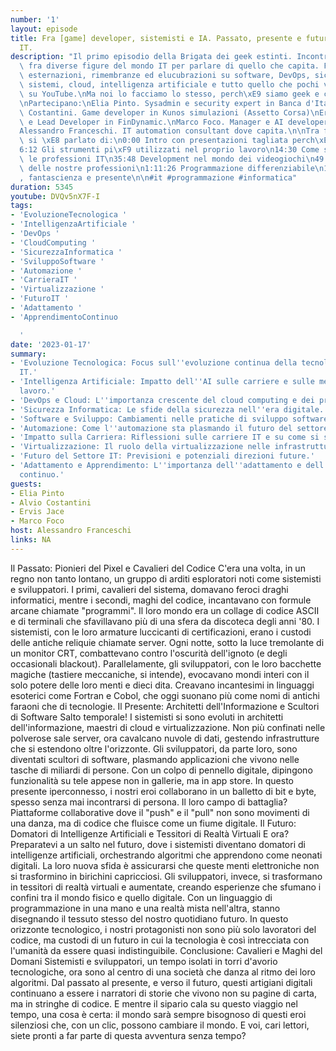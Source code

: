 ```yaml
---
number: '1'
layout: episode
title: Fra [game] developer, sistemisti e IA. Passato, presente e futuro delle professioni
  IT.
description: "Il primo episodio della Brigata dei geek estinti. Incontri informali\
  \ fra diverse figure del mondo IT per parlare di quello che capita. Fra divagazioni,\
  \ esternazioni, rimembranze ed elucubrazioni su software, DevOps, sicurezza, sviluppo,\
  \ sistemi, cloud, intelligenza artificiale e tutto quello che pochi vogliono guardare\
  \ su YouTube.\nMa noi lo facciamo lo stesso, perch\xE9 siamo geek e ci piace cazzeggiare.\n\
  \nPartecipano:\nElia Pinto. Sysadmin e security expert in Banca d'Italia\nAlvio\
  \ Costantini. Game developer in Kunos simulazioni (Assetto Corsa)\nErvis Jace. Co-Founder\
  \ e Lead Developer in FinDynamic.\nMarco Foco. Manager e AI developer in NVidia.\n\
  Alessandro Franceschi. IT automation consultant dove capita.\n\nTra frizzi e lazzi\
  \ si \xE8 parlato di:\n0:00 Intro con presentazioni tagliata perch\xE9 sono niubbo\n\
  6:12 Gli strumenti pi\xF9 utilizzati nel proprio lavoro\n14:30 Come sono cambiate\
  \ le professioni IT\n35:48 Development nel mondo dei videogiochi\n49:38 Il futuro\
  \ delle nostre professioni\n1:11:26 Programmazione differenziabile\n1:16:08 Singolarit\xE0\
  , fantascienza e presente\n\n#it #programmazione #informatica"
duration: 5345
youtube: DVQv5nX7F-I
tags:
- 'EvoluzioneTecnologica '
- 'IntelligenzaArtificiale '
- 'DevOps '
- 'CloudComputing '
- 'SicurezzaInformatica '
- 'SviluppoSoftware '
- 'Automazione '
- 'CarrieraIT '
- 'Virtualizzazione '
- 'FuturoIT '
- 'Adattamento '
- 'ApprendimentoContinuo

  '
date: '2023-01-17'
summary:
- 'Evoluzione Tecnologica: Focus sull''evoluzione continua della tecnologia nel settore
  IT.'
- 'Intelligenza Artificiale: Impatto dell''AI sulle carriere e sulle metodologie di
  lavoro.'
- 'DevOps e Cloud: L''importanza crescente del cloud computing e dei principi DevOps.'
- 'Sicurezza Informatica: Le sfide della sicurezza nell''era digitale.'
- 'Software e Sviluppo: Cambiamenti nelle pratiche di sviluppo software.'
- 'Automazione: Come l''automazione sta plasmando il futuro del settore.'
- 'Impatto sulla Carriera: Riflessioni sulle carriere IT e su come si sono evolute.'
- 'Virtualizzazione: Il ruolo della virtualizzazione nelle infrastrutture IT.'
- 'Futuro del Settore IT: Previsioni e potenziali direzioni future.'
- 'Adattamento e Apprendimento: L''importanza dell''adattamento e dell''apprendimento
  continuo.'
guests:
- Elia Pinto
- Alvio Costantini
- Ervis Jace
- Marco Foco
host: Alessandro Franceschi
links: NA
---
```

Il Passato: Pionieri del Pixel e Cavalieri del Codice
C'era una volta, in un regno non tanto lontano, un gruppo di arditi esploratori noti come sistemisti e sviluppatori. I primi, cavalieri del sistema, domavano feroci draghi informatici, mentre i secondi, maghi del codice, incantavano con formule arcane chiamate "programmi". Il loro mondo era un collage di codice ASCII e di terminali che sfavillavano più di una sfera da discoteca degli anni '80.
I sistemisti, con le loro armature luccicanti di certificazioni, erano i custodi delle antiche reliquie chiamate server. Ogni notte, sotto la luce tremolante di un monitor CRT, combattevano contro l'oscurità dell'ignoto (e degli occasionali blackout).
Parallelamente, gli sviluppatori, con le loro bacchette magiche (tastiere meccaniche, si intende), evocavano mondi interi con il solo potere delle loro menti e dieci dita. Creavano incantesimi in linguaggi esoterici come Fortran e Cobol, che oggi suonano più come nomi di antichi faraoni che di tecnologie.
Il Presente: Architetti dell'Informazione e Scultori di Software
Salto temporale! I sistemisti si sono evoluti in architetti dell'informazione, maestri di cloud e virtualizzazione. Non più confinati nelle polverose sale server, ora cavalcano nuvole di dati, gestendo infrastrutture che si estendono oltre l'orizzonte.
Gli sviluppatori, da parte loro, sono diventati scultori di software, plasmando applicazioni che vivono nelle tasche di miliardi di persone. Con un colpo di pennello digitale, dipingono funzionalità su tele appese non in gallerie, ma in app store.
In questo presente iperconnesso, i nostri eroi collaborano in un balletto di bit e byte, spesso senza mai incontrarsi di persona. Il loro campo di battaglia? Piattaforme collaborative dove il "push" e il "pull" non sono movimenti di una danza, ma di codice che fluisce come un fiume digitale.
Il Futuro: Domatori di Intelligenze Artificiali e Tessitori di Realtà Virtuali
E ora? Preparatevi a un salto nel futuro, dove i sistemisti diventano domatori di intelligenze artificiali, orchestrando algoritmi che apprendono come neonati digitali. La loro nuova sfida è assicurarsi che queste menti elettroniche non si trasformino in birichini capricciosi.
Gli sviluppatori, invece, si trasformano in tessitori di realtà virtuali e aumentate, creando esperienze che sfumano i confini tra il mondo fisico e quello digitale. Con un linguaggio di programmazione in una mano e una realtà mista nell'altra, stanno disegnando il tessuto stesso del nostro quotidiano futuro.
In questo orizzonte tecnologico, i nostri protagonisti non sono più solo lavoratori del codice, ma custodi di un futuro in cui la tecnologia è così intrecciata con l'umanità da essere quasi indistinguibile.
Conclusione: Cavalieri e Maghi del Domani
Sistemisti e sviluppatori, un tempo isolati in torri d'avorio tecnologiche, ora sono al centro di una società che danza al ritmo dei loro algoritmi. Dal passato al presente, e verso il futuro, questi artigiani digitali continuano a essere i narratori di storie che vivono non su pagine di carta, ma in stringhe di codice.
E mentre il sipario cala su questo viaggio nel tempo, una cosa è certa: il mondo sarà sempre bisognoso di questi eroi silenziosi che, con un clic, possono cambiare il mondo. E voi, cari lettori, siete pronti a far parte di questa avventura senza tempo?
